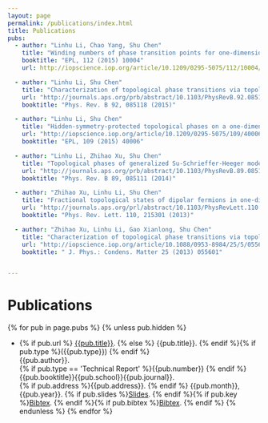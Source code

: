 ```yaml
---
layout: page
permalink: /publications/index.html
title: Publications
pubs:
  - author: "Linhu Li, Chao Yang, Shu Chen"
    title: "Winding numbers of phase transition points for one-dimensional topological systems"
    booktitle: "EPL, 112 (2015) 10004"
    url: http://iopscience.iop.org/article/10.1209/0295-5075/112/10004/meta

  - author: "Linhu Li, Shu Chen"
    title: "Characterization of topological phase transitions via topological properties of transition points"
    url: "http://journals.aps.org/prb/abstract/10.1103/PhysRevB.92.085118"
    booktitle: "Phys. Rev. B 92, 085118 (2015)"

  - author: "Linhu Li, Shu Chen"
    title: "Hidden-symmetry-protected topological phases on a one-dimensional lattice"
    url: "http://iopscience.iop.org/article/10.1209/0295-5075/109/40006"
    booktitle: "EPL, 109 (2015) 40006"

  - author: "Linhu Li, Zhihao Xu, Shu Chen"
    title: "Topological phases of generalized Su-Schrieffer-Heeger models"
    url: "http://journals.aps.org/prb/abstract/10.1103/PhysRevB.89.085111"
    booktitle: "Phys. Rev. B 89, 085111 (2014)"

  - author: "Zhihao Xu, Linhu Li, Shu Chen"
    title: "Fractional topological states of dipolar fermions in one-dimensional optical superlattices"
    url: "http://journals.aps.org/prl/abstract/10.1103/PhysRevLett.110.215301"
    booktitle: "Phys. Rev. Lett. 110, 215301 (2013)"

  - author: "Zhihao Xu, Linhu Li, Gao Xianlong, Shu Chen"
    title: "Characterization of topological phase transitions via topological properties of transition points"
    url: "http://iopscience.iop.org/article/10.1088/0953-8984/25/5/055601/meta"
    booktitle: " J. Phys.: Condens. Matter 25 (2013) 055601"


---
```


# Publications

{% for pub in page.pubs %}
{% unless pub.hidden %}
  - {% if pub.url %} [{{pub.title}}]({{pub.url}}).
    {% else %} {{pub.title}}.
    {% endif %}{% if pub.type %}({{pub.type}})
    {% endif %}<br>
    {{pub.author}}.<br>
    {% if pub.type == 'Technical Report' %}{{pub.number}}
    {% endif %}{{pub.booktitle}}{{pub.school}}{{pub.journal}}.<br>
    {% if pub.address %}{{pub.address}}.
    {% endif %} {{pub.month}}, {{pub.year}}. {% if pub.slides %}[Slides]({{pub.slides}}).
    {% endif %}{% if pub.key %}[Bibtex](http://groups.csail.mit.edu/commit/bibtex.cgi?key={{pub.key}}).
    {% endif %}{% if pub.bibtex %}[Bibtex]({{pub.bibtex}}).
    {% endif %}
{% endunless %}
{% endfor %}



